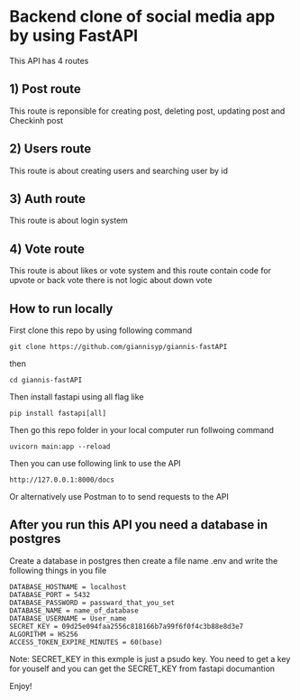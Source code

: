 # Backend clone of social media app by using FastAPI

This API has 4 routes

## 1) Post route

This route is reponsible for creating post, deleting post, updating post and Checkinh post

## 2) Users route

This route is about creating users and searching user by id

## 3) Auth route

This route is about login system

## 4) Vote route

This route is about likes or vote system and this route contain code for upvote or back vote there is not logic about down vote

## How to run locally

First clone this repo by using following command

```
git clone https://github.com/giannisyp/giannis-fastAPI
```

then

```
cd giannis-fastAPI
```

Then install fastapi using all flag like

```
pip install fastapi[all]
```

Then go this repo folder in your local computer run follwoing command

```
uvicorn main:app --reload
```

Then you can use following link to use the API

```
http://127.0.0.1:8000/docs 
```

Or alternatively use Postman to to send requests to the API 

## After you run this API you need a database in postgres

Create a database in postgres then create a file name .env and write the following things in you file

```
DATABASE_HOSTNAME = localhost
DATABASE_PORT = 5432
DATABASE_PASSWORD = passward_that_you_set
DATABASE_NAME = name_of_database
DATABASE_USERNAME = User_name
SECRET_KEY = 09d25e094faa2556c818166b7a99f6f0f4c3b88e8d3e7 
ALGORITHM = HS256
ACCESS_TOKEN_EXPIRE_MINUTES = 60(base)
```

Note: SECRET_KEY in this exmple is just a psudo key. You need to get a key for youself and you can get the SECRET_KEY from fastapi documantion

Enjoy!


